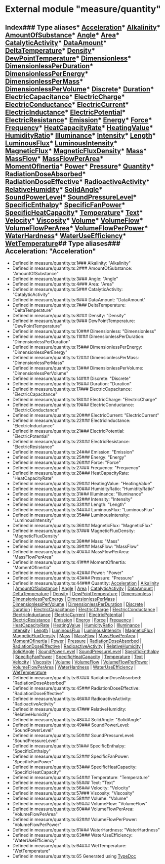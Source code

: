 # External module "measure/quantity"
## Index### Type aliases* [Acceleration](_measure_quantity_.html#acceleration)* [Alkalinity](_measure_quantity_.html#alkalinity)* [AmountOfSubstance](_measure_quantity_.html#amountofsubstance)* [Angle](_measure_quantity_.html#angle)* [Area](_measure_quantity_.html#area)* [CatalyticActivity](_measure_quantity_.html#catalyticactivity)* [DataAmount](_measure_quantity_.html#dataamount)* [DeltaTemperature](_measure_quantity_.html#deltatemperature)* [Density](_measure_quantity_.html#density)* [DewPointTemperature](_measure_quantity_.html#dewpointtemperature)* [Dimensionless](_measure_quantity_.html#dimensionless)* [DimensionlessPerDuration](_measure_quantity_.html#dimensionlessperduration)* [DimensionlessPerEnergy](_measure_quantity_.html#dimensionlessperenergy)* [DimensionlessPerMass](_measure_quantity_.html#dimensionlesspermass)* [DimensionlessPerVolume](_measure_quantity_.html#dimensionlesspervolume)* [Discrete](_measure_quantity_.html#discrete)* [Duration](_measure_quantity_.html#duration)* [ElectricCapacitance](_measure_quantity_.html#electriccapacitance)* [ElectricCharge](_measure_quantity_.html#electriccharge)* [ElectricConductance](_measure_quantity_.html#electricconductance)* [ElectricCurrent](_measure_quantity_.html#electriccurrent)* [ElectricInductance](_measure_quantity_.html#electricinductance)* [ElectricPotential](_measure_quantity_.html#electricpotential)* [ElectricResistance](_measure_quantity_.html#electricresistance)* [Emission](_measure_quantity_.html#emission)* [Energy](_measure_quantity_.html#energy)* [Force](_measure_quantity_.html#force)* [Frequency](_measure_quantity_.html#frequency)* [HeatCapacityRate](_measure_quantity_.html#heatcapacityrate)* [HeatingValue](_measure_quantity_.html#heatingvalue)* [HumidityRatio](_measure_quantity_.html#humidityratio)* [Illuminance](_measure_quantity_.html#illuminance)* [Intensity](_measure_quantity_.html#intensity)* [Length](_measure_quantity_.html#length)* [LuminousFlux](_measure_quantity_.html#luminousflux)* [LuminousIntensity](_measure_quantity_.html#luminousintensity)* [MagneticFlux](_measure_quantity_.html#magneticflux)* [MagneticFluxDensity](_measure_quantity_.html#magneticfluxdensity)* [Mass](_measure_quantity_.html#mass)* [MassFlow](_measure_quantity_.html#massflow)* [MassFlowPerArea](_measure_quantity_.html#massflowperarea)* [MomentOfInertia](_measure_quantity_.html#momentofinertia)* [Power](_measure_quantity_.html#power)* [Pressure](_measure_quantity_.html#pressure)* [Quantity](_measure_quantity_.html#quantity)* [RadiationDoseAbsorbed](_measure_quantity_.html#radiationdoseabsorbed)* [RadiationDoseEffective](_measure_quantity_.html#radiationdoseeffective)* [RadioactiveActivity](_measure_quantity_.html#radioactiveactivity)* [RelativeHumidity](_measure_quantity_.html#relativehumidity)* [SolidAngle](_measure_quantity_.html#solidangle)* [SoundPowerLevel](_measure_quantity_.html#soundpowerlevel)* [SoundPressureLevel](_measure_quantity_.html#soundpressurelevel)* [SpecificEnthalpy](_measure_quantity_.html#specificenthalpy)* [SpecificFanPower](_measure_quantity_.html#specificfanpower)* [SpecificHeatCapacity](_measure_quantity_.html#specificheatcapacity)* [Temperature](_measure_quantity_.html#temperature)* [Text](_measure_quantity_.html#text)* [Velocity](_measure_quantity_.html#velocity)* [Viscosity](_measure_quantity_.html#viscosity)* [Volume](_measure_quantity_.html#volume)* [VolumeFlow](_measure_quantity_.html#volumeflow)* [VolumeFlowPerArea](_measure_quantity_.html#volumeflowperarea)* [VolumeFlowPerPower](_measure_quantity_.html#volumeflowperpower)* [WaterHardness](_measure_quantity_.html#waterhardness)* [WaterUseEfficiency](_measure_quantity_.html#wateruseefficiency)* [WetTemperature](_measure_quantity_.html#wettemperature)## Type aliases### Acceleration: "Acceleration"
* Defined in measure/quantity.ts:1### Alkalinity: "Alkalinity"
* Defined in measure/quantity.ts:2### AmountOfSubstance: "AmountOfSubstance"
* Defined in measure/quantity.ts:3### Angle: "Angle"
* Defined in measure/quantity.ts:4### Area: "Area"
* Defined in measure/quantity.ts:5### CatalyticActivity: "CatalyticActivity"
* Defined in measure/quantity.ts:6### DataAmount: "DataAmount"
* Defined in measure/quantity.ts:7### DeltaTemperature: "DeltaTemperature"
* Defined in measure/quantity.ts:8### Density: "Density"
* Defined in measure/quantity.ts:9### DewPointTemperature: "DewPointTemperature"
* Defined in measure/quantity.ts:10### Dimensionless: "Dimensionless"
* Defined in measure/quantity.ts:11### DimensionlessPerDuration: "DimensionlessPerDuration"
* Defined in measure/quantity.ts:15### DimensionlessPerEnergy: "DimensionlessPerEnergy"
* Defined in measure/quantity.ts:12### DimensionlessPerMass: "DimensionlessPerMass"
* Defined in measure/quantity.ts:13### DimensionlessPerVolume: "DimensionlessPerVolume"
* Defined in measure/quantity.ts:14### Discrete: "Discrete"
* Defined in measure/quantity.ts:16### Duration: "Duration"
* Defined in measure/quantity.ts:17### ElectricCapacitance: "ElectricCapacitance"
* Defined in measure/quantity.ts:18### ElectricCharge: "ElectricCharge"
* Defined in measure/quantity.ts:19### ElectricConductance: "ElectricConductance"
* Defined in measure/quantity.ts:20### ElectricCurrent: "ElectricCurrent"
* Defined in measure/quantity.ts:22### ElectricInductance: "ElectricInductance"
* Defined in measure/quantity.ts:21### ElectricPotential: "ElectricPotential"
* Defined in measure/quantity.ts:23### ElectricResistance: "ElectricResistance"
* Defined in measure/quantity.ts:24### Emission: "Emission"
* Defined in measure/quantity.ts:25### Energy: "Energy"
* Defined in measure/quantity.ts:26### Force: "Force"
* Defined in measure/quantity.ts:27### Frequency: "Frequency"
* Defined in measure/quantity.ts:28### HeatCapacityRate: "HeatCapacityRate"
* Defined in measure/quantity.ts:29### HeatingValue: "HeatingValue"
* Defined in measure/quantity.ts:30### HumidityRatio: "HumidityRatio"
* Defined in measure/quantity.ts:31### Illuminance: "Illuminance"
* Defined in measure/quantity.ts:32### Intensity: "Intensity"
* Defined in measure/quantity.ts:33### Length: "Length"
* Defined in measure/quantity.ts:34### LuminousFlux: "LuminousFlux"
* Defined in measure/quantity.ts:35### LuminousIntensity: "LuminousIntensity"
* Defined in measure/quantity.ts:36### MagneticFlux: "MagneticFlux"
* Defined in measure/quantity.ts:37### MagneticFluxDensity: "MagneticFluxDensity"
* Defined in measure/quantity.ts:38### Mass: "Mass"
* Defined in measure/quantity.ts:39### MassFlow: "MassFlow"
* Defined in measure/quantity.ts:40### MassFlowPerArea: "MassFlowPerArea"
* Defined in measure/quantity.ts:41### MomentOfInertia: "MomentOfInertia"
* Defined in measure/quantity.ts:42### Power: "Power"
* Defined in measure/quantity.ts:43### Pressure: "Pressure"
* Defined in measure/quantity.ts:44### Quantity: [Acceleration](_measure_quantity_.html#acceleration) | [Alkalinity](_measure_quantity_.html#alkalinity) | [AmountOfSubstance](_measure_quantity_.html#amountofsubstance) | [Angle](_measure_quantity_.html#angle) | [Area](_measure_quantity_.html#area) | [CatalyticActivity](_measure_quantity_.html#catalyticactivity) | [DataAmount](_measure_quantity_.html#dataamount) | [DeltaTemperature](_measure_quantity_.html#deltatemperature) | [Density](_measure_quantity_.html#density) | [DewPointTemperature](_measure_quantity_.html#dewpointtemperature) | [Dimensionless](_measure_quantity_.html#dimensionless) | [DimensionlessPerEnergy](_measure_quantity_.html#dimensionlessperenergy) | [DimensionlessPerMass](_measure_quantity_.html#dimensionlesspermass) | [DimensionlessPerVolume](_measure_quantity_.html#dimensionlesspervolume) | [DimensionlessPerDuration](_measure_quantity_.html#dimensionlessperduration) | [Discrete](_measure_quantity_.html#discrete) | [Duration](_measure_quantity_.html#duration) | [ElectricCapacitance](_measure_quantity_.html#electriccapacitance) | [ElectricCharge](_measure_quantity_.html#electriccharge) | [ElectricConductance](_measure_quantity_.html#electricconductance) | [ElectricInductance](_measure_quantity_.html#electricinductance) | [ElectricCurrent](_measure_quantity_.html#electriccurrent) | [ElectricPotential](_measure_quantity_.html#electricpotential) | [ElectricResistance](_measure_quantity_.html#electricresistance) | [Emission](_measure_quantity_.html#emission) | [Energy](_measure_quantity_.html#energy) | [Force](_measure_quantity_.html#force) | [Frequency](_measure_quantity_.html#frequency) | [HeatCapacityRate](_measure_quantity_.html#heatcapacityrate) | [HeatingValue](_measure_quantity_.html#heatingvalue) | [HumidityRatio](_measure_quantity_.html#humidityratio) | [Illuminance](_measure_quantity_.html#illuminance) | [Intensity](_measure_quantity_.html#intensity) | [Length](_measure_quantity_.html#length) | [LuminousFlux](_measure_quantity_.html#luminousflux) | [LuminousIntensity](_measure_quantity_.html#luminousintensity) | [MagneticFlux](_measure_quantity_.html#magneticflux) | [MagneticFluxDensity](_measure_quantity_.html#magneticfluxdensity) | [Mass](_measure_quantity_.html#mass) | [MassFlow](_measure_quantity_.html#massflow) | [MassFlowPerArea](_measure_quantity_.html#massflowperarea) | [MomentOfInertia](_measure_quantity_.html#momentofinertia) | [Power](_measure_quantity_.html#power) | [Pressure](_measure_quantity_.html#pressure) | [RadiationDoseAbsorbed](_measure_quantity_.html#radiationdoseabsorbed) | [RadiationDoseEffective](_measure_quantity_.html#radiationdoseeffective) | [RadioactiveActivity](_measure_quantity_.html#radioactiveactivity) | [RelativeHumidity](_measure_quantity_.html#relativehumidity) | [SolidAngle](_measure_quantity_.html#solidangle) | [SoundPowerLevel](_measure_quantity_.html#soundpowerlevel) | [SoundPressureLevel](_measure_quantity_.html#soundpressurelevel) | [SpecificEnthalpy](_measure_quantity_.html#specificenthalpy) | [SpecificFanPower](_measure_quantity_.html#specificfanpower) | [SpecificHeatCapacity](_measure_quantity_.html#specificheatcapacity) | [Temperature](_measure_quantity_.html#temperature) | [Text](_measure_quantity_.html#text) | [Velocity](_measure_quantity_.html#velocity) | [Viscosity](_measure_quantity_.html#viscosity) | [Volume](_measure_quantity_.html#volume) | [VolumeFlow](_measure_quantity_.html#volumeflow) | [VolumeFlowPerPower](_measure_quantity_.html#volumeflowperpower) | [VolumeFlowPerArea](_measure_quantity_.html#volumeflowperarea) | [WaterHardness](_measure_quantity_.html#waterhardness) | [WaterUseEfficiency](_measure_quantity_.html#wateruseefficiency) | [WetTemperature](_measure_quantity_.html#wettemperature)
* Defined in measure/quantity.ts:67### RadiationDoseAbsorbed: "RadiationDoseAbsorbed"
* Defined in measure/quantity.ts:45### RadiationDoseEffective: "RadiationDoseEffective"
* Defined in measure/quantity.ts:46### RadioactiveActivity: "RadioactiveActivity"
* Defined in measure/quantity.ts:47### RelativeHumidity: "RelativeHumidity"
* Defined in measure/quantity.ts:48### SolidAngle: "SolidAngle"
* Defined in measure/quantity.ts:49### SoundPowerLevel: "SoundPowerLevel"
* Defined in measure/quantity.ts:50### SoundPressureLevel: "SoundPressureLevel"
* Defined in measure/quantity.ts:51### SpecificEnthalpy: "SpecificEnthalpy"
* Defined in measure/quantity.ts:52### SpecificFanPower: "SpecificFanPower"
* Defined in measure/quantity.ts:53### SpecificHeatCapacity: "SpecificHeatCapacity"
* Defined in measure/quantity.ts:54### Temperature: "Temperature"
* Defined in measure/quantity.ts:55### Text: "Text"
* Defined in measure/quantity.ts:56### Velocity: "Velocity"
* Defined in measure/quantity.ts:57### Viscosity: "Viscosity"
* Defined in measure/quantity.ts:58### Volume: "Volume"
* Defined in measure/quantity.ts:59### VolumeFlow: "VolumeFlow"
* Defined in measure/quantity.ts:60### VolumeFlowPerArea: "VolumeFlowPerArea"
* Defined in measure/quantity.ts:62### VolumeFlowPerPower: "VolumeFlowPerPower"
* Defined in measure/quantity.ts:61### WaterHardness: "WaterHardness"
* Defined in measure/quantity.ts:63### WaterUseEfficiency: "WaterUseEfficiency"
* Defined in measure/quantity.ts:64### WetTemperature: "WetTemperature"
* Defined in measure/quantity.ts:65
Generated using [TypeDoc](http://typedoc.io)